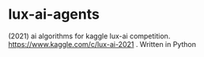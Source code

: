 # lux-ai-agents
(2021) ai algorithms for kaggle lux-ai competition. https://www.kaggle.com/c/lux-ai-2021 . Written in Python
